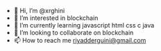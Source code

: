 - 👋 Hi, I’m @xrghini
- 👀 I’m interested in blockchain
- 🌱 I’m currently learning javascript html css c java 
- 💞️ I’m looking to collaborate on blockchain
- 📫 How to reach me riyadderguini@gmail.com

<!---
xrghini/xrghini is a ✨ special ✨ repository because its `README.md` (this file) appears on your GitHub profile.
You can click the Preview link to take a look at your changes.
--->
